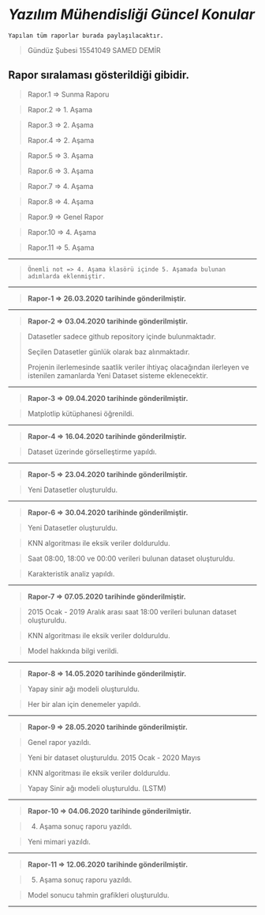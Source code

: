 # *Yazılım Mühendisliği Güncel Konular*

    Yapılan tüm raporlar burada paylaşılacaktır.
    
    
> Gündüz Şubesi
15541049 SAMED DEMİR
    
## Rapor sıralaması gösterildiği gibidir.

> Rapor.1 => Sunma Raporu

> Rapor.2 => 1. Aşama

> Rapor.3 => 2. Aşama
>
> Rapor.4 => 2. Aşama

> Rapor.5 => 3. Aşama
>
> Rapor.6 => 3. Aşama

> Rapor.7 => 4. Aşama

> Rapor.8 => 4. Aşama

> Rapor.9 => Genel Rapor 

> Rapor.10 => 4. Aşama

> Rapor.11 => 5. Aşama
--------------------------------------------------------------
> `Önemli not => 4. Aşama klasörü içinde 5. Aşamada bulunan adımlarda eklenmiştir.`
--------------------------------------------------------------


> **Rapor-1 => **26.03.2020** tarihinde gönderilmiştir.**
--------------------------------------------------------------
> **Rapor-2 => **03.04.2020** tarihinde gönderilmiştir.**

> Datasetler sadece github repository içinde bulunmaktadır.
> 
> Seçilen Datasetler günlük olarak baz alınmaktadır.
> 
> Projenin ilerlemesinde saatlik veriler ihtiyaç olacağından ilerleyen ve istenilen zamanlarda Yeni Dataset sisteme eklenecektir.
--------------------------------------------------------------
> **Rapor-3 => **09.04.2020** tarihinde gönderilmiştir.**

> Matplotlip kütüphanesi öğrenildi.
--------------------------------------------------------------
> **Rapor-4 => **16.04.2020** tarihinde gönderilmiştir.**

> Dataset üzerinde görselleştirme yapıldı.
--------------------------------------------------------------
> **Rapor-5 => **23.04.2020** tarihinde gönderilmiştir.**

> Yeni Datasetler oluşturuldu.
--------------------------------------------------------------
> **Rapor-6 => **30.04.2020** tarihinde gönderilmiştir.**

> Yeni Datasetler oluşturuldu.

> KNN algoritması ile eksik veriler dolduruldu.

> Saat 08:00, 18:00 ve 00:00 verileri bulunan dataset oluşturuldu.

> Karakteristik analiz yapıldı.
--------------------------------------------------------------
> **Rapor-7 => **07.05.2020** tarihinde gönderilmiştir.**

> 2015 Ocak - 2019 Aralık arası saat 18:00 verileri bulunan dataset oluşturuldu.

> KNN algoritması ile eksik veriler dolduruldu.

> Model hakkında bilgi verildi.
--------------------------------------------------------------
> **Rapor-8 => **14.05.2020** tarihinde gönderilmiştir.**

> Yapay sinir ağı modeli oluşturuldu.

> Her bir alan için denemeler yapıldı.
--------------------------------------------------------------
> **Rapor-9 => **28.05.2020** tarihinde gönderilmiştir.**

> Genel rapor yazıldı.

> Yeni bir dataset oluşturuldu. 2015 Ocak - 2020 Mayıs

> KNN algoritması ile eksik veriler dolduruldu.

> Yapay Sinir ağı modeli oluşturuldu. (LSTM)
--------------------------------------------------------------
> **Rapor-10 => **04.06.2020** tarihinde gönderilmiştir.**

> 4. Aşama sonuç raporu yazıldı.

> Yeni mimari yazıldı.
--------------------------------------------------------------
> **Rapor-11 => **12.06.2020** tarihinde gönderilmiştir.**

> 5. Aşama sonuç raporu yazıldı.

> Model sonucu tahmin grafikleri oluşturuldu.
--------------------------------------------------------------
